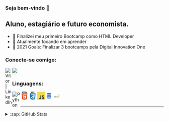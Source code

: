 ### Seja bem-vindo 👋


## Aluno, estagiário e futuro economista.

- 🔭 Finalizei meu primeiro Bootcamp como HTML Developer
- 🌱 Atualmente focando em aprender
- 🥅 2021 Goals: Finalizar 3 bootcamps pela Digital Innovation One

### Conecte-se comigo:

[<img align="left" alt="Vitor | LinkedIn" width="22px" src="https://cdn.jsdelivr.net/npm/simple-icons@v3/icons/linkedin.svg" />][linkedin]
[<img align="left" alt="Vitor | DiO" width="25px" height="20px" src="https://hermes.digitalinnovation.one/site/images/logo-white.png" />][DiO]


<br />

### Linguagens:

<img align="left" alt="Python" width="26px" src="https://mundodevops.com/wp-content/uploads/2018/08/python-logo-400x250.png" />
<img align="left" alt="HTML5" width="26px" src="https://raw.githubusercontent.com/github/explore/80688e429a7d4ef2fca1e82350fe8e3517d3494d/topics/html/html.png" />
<img align="left" alt="CSS3" width="26px" src="https://raw.githubusercontent.com/github/explore/80688e429a7d4ef2fca1e82350fe8e3517d3494d/topics/css/css.png" />
<img align="left" alt="JavaScript" width="26px" src="https://raw.githubusercontent.com/github/explore/80688e429a7d4ef2fca1e82350fe8e3517d3494d/topics/javascript/javascript.png" />
<img align="left" alt="SQL" width="26px" src="https://raw.githubusercontent.com/github/explore/80688e429a7d4ef2fca1e82350fe8e3517d3494d/topics/sql/sql.png" />
<img align="left" alt="MySQL" width="26px" src="https://raw.githubusercontent.com/github/explore/80688e429a7d4ef2fca1e82350fe8e3517d3494d/topics/mysql/mysql.png" />

<br />
<br />

---

<details>
  <summary>:zap: GitHub Stats</summary>

  <img align="left" alt="vitoleite's GitHub Stats" src="https://github-readme-stats.vitoleite.vercel.app/api?username=vitoleite&show_icons=true&hide_border=true" />

</details>

[linkedin]: https://www.linkedin.com/in/vitorsilvaleite/
[DiO]: https://web.digitalinnovation.one/users/vitorsilvaleite3?tab=achievements
